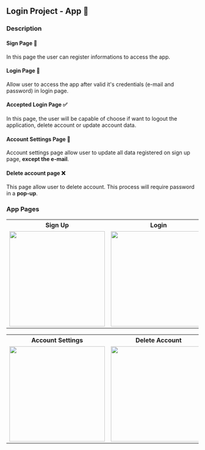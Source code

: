 ## Login Project - App :iphone:

### Description

#### Sign Page :memo:
In this page the user can register informations to access the app.

#### Login Page :calling:
Allow user to access the app after valid it's credentials (e-mail and password) in login page.

#### Accepted Login Page :white_check_mark:
In this page, the user will be capable of choose if want to logout the application, delete account or update account data.

#### Account Settings Page :wrench:
Account settings page allow user to update all data registered on sign up page, **except the e-mail**.

#### Delete account page :x:
This page allow user to delete account. This process will require password in a **pop-up**.

### App Pages

<table align=center>
  <tr>
    <th>
      <align=center>Sign Up</align>
    </th>
    <th>
      <align=center>Login</align>
    </th>
    <th>
      <align=center>Accepted Login</align>
    </th>
  </tr>
  <tr>
    <td>
      <img src="/img/signUpPage.PNG" width=250>
    </td>
    <td>
      <img src="/img/loginPage.PNG" width = 250>
    </td>
    <td>
      <img src="/img/acceptedLoginPage.PNG" width=250>
    </td>
  </tr>
</table>

<table align=center>
  <tr>
    <th>
      <align=center>Account Settings</align>
    </th>
    <th>
      <align=center>Delete Account</align>
    </th>
    <th>
      <align=center>Delete Account Pop-up</align>
    </th>
  </tr>
  <tr>
    <td>
      <img src="/img/accountSettingsPage.PNG" width=250>
    </td>
    <td>
      <img src="/img/deleteAccountPage.PNG" width=250>
    </td>
    <td>
      <img src="/img/deleteAccountPopUp.PNG" width=250>
    </td>
  </tr>
</table>





